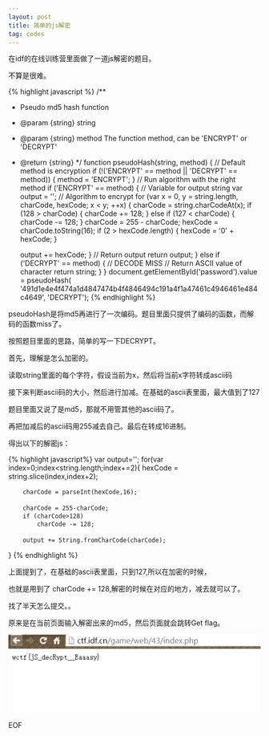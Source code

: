 ```yaml
---
layout: post
title: 简单的js解密
tag: codes
---
```


在idf的在线训练营里面做了一道js解密的题目。

不算是很难。

{% highlight javascript %}
/**
 * Pseudo md5 hash function
 * @param {string} string
 * @param {string} method The function method, can be 'ENCRYPT' or 'DECRYPT'
 * @return {string}
 */
function pseudoHash(string, method) {
  // Default method is encryption
  if (!('ENCRYPT' == method || 'DECRYPT' == method)) {
    method = 'ENCRYPT';
  }
  // Run algorithm with the right method
  if ('ENCRYPT' == method) {
    // Variable for output string
    var output = '';
    // Algorithm to encrypt
    for (var x = 0, y = string.length, charCode, hexCode; x < y; ++x) {
      charCode = string.charCodeAt(x);
      if (128 > charCode) {
        charCode += 128;
      } else if (127 < charCode) {
        charCode -= 128;
      }
      charCode = 255 - charCode;
      hexCode = charCode.toString(16);
      if (2 > hexCode.length) {
        hexCode = '0' + hexCode;
      }
      
      output += hexCode;
    }
    // Return output
    return output;
  } else if ('DECRYPT' == method) {
    // DECODE MISS
    // Return ASCII value of character
    return string;
  }
}
document.getElementById('password').value = pseudoHash(
'491d1e4e4f474a1d4847474b4f4846494c191a4f1a47461c4946461e484c4649', 'DECRYPT');
{% endhighlight %}

pseudoHash是将md5再进行了一次编码。题目里面只提供了编码的函数，而解码的函数miss了。

按照题目里面的思路，简单的写一下DECRYPT。

首先，理解是怎么加密的。

读取string里面的每个字符，假设当前为x，然后将当前x字符转成ascii码

接下来判断ascii码的大小，然后进行加减。在基础的ascii表里面，最大值到了127

题目里面又说了是md5，那就不用管其他的ascii码了。

再把加减后的ascii码用255减去自己。最后在转成16进制。

得出以下的解密js：

{% highlight javascript%}
var output='';
for(var index=0;index<string.length;index+=2){
        hexCode = string.slice(index,index+2);

        charCode = parseInt(hexCode,16);

        charCode = 255-charCode;
        if (charCode>128)
        	charCode -= 128;

        output += String.fromCharCode(charCode);
}
{% endhighlight %}

上面提到了，在基础的ascii表里面，只到127,所以在加密的时候，

也就是用到了 charCode += 128,解密的时候在对应的地方，减去就可以了。

找了半天怎么提交。。

原来是在当前页面输入解密出来的md5，然后页面就会跳转Get flag。

<img src="/images/script.png" alt="">

EOF